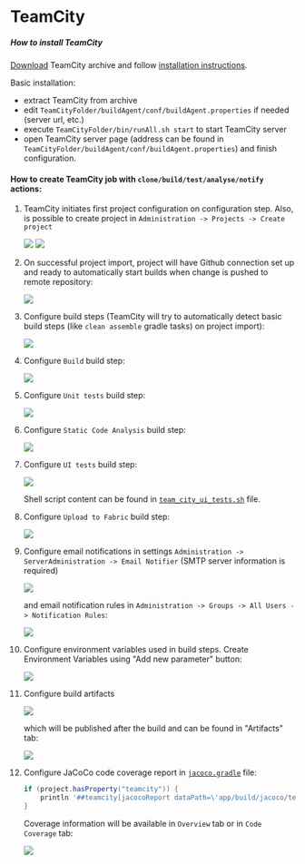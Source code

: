 # TeamCity

##### How to install TeamCity

[Download](https://www.jetbrains.com/teamcity/) TeamCity archive and follow [installation instructions](https://confluence.jetbrains.com/display/TCD10/Installing+and+Configuring+the+TeamCity+Server).

Basic installation:

- extract TeamCity from archive
- edit `TeamCityFolder/buildAgent/conf/buildAgent.properties` if needed (server url, etc.)
- execute `TeamCityFolder/bin/runAll.sh start` to start TeamCity server
- open TeamCity server page (address can be found in `TeamCityFolder/buildAgent/conf/buildAgent.properties`) and finish configuration.

#### How to create TeamCity job with `clone/build/test/analyse/notify` actions:

1. TeamCity initiates first project configuration on configuration step. Also, is possible to create project in `Administration -> Projects -> Create project`

    <img src="/screenshots/team_city_create_project.png">
    
    <img src="/screenshots/team_city_configure_github_project.png">

2. On successful project import, project will have Github connection set up 
and ready to automatically start builds when change is pushed to remote repository:

    <img src="/screenshots/team_city_github_connection.png">
    
3. Configure build steps (TeamCity will try to automatically detect basic build steps (like `clean assemble` gradle tasks) on project import):
 
    <img src="/screenshots/team_city_build_tasks.png">
 
4. Configure `Build` build step: 

    <img src="/screenshots/team_city_build_step_build.png">
    
5. Configure `Unit tests` build step:

    <img src="/screenshots/team_city_build_step_unit_tests.png">

6. Configure `Static Code Analysis` build step:

    <img src="/screenshots/team_city_build_step_static_analysis.png">
    
7. Configure `UI tests` build step:

    <img src="/screenshots/team_city_build_step_ui_tests.png">

    Shell script content can be found in [`team_city_ui_tests.sh`](https://github.com/vgaidarji/ci-matters/tree/master/team_city_ui_tests.sh) file.

8. Configure `Upload to Fabric` build step:
 
    <img src="/screenshots/team_city_build_step_upload_to_fabric.png">

9. Configure email notifications in settings `Administration -> ServerAdministration -> Email Notifier` (SMTP server information is required)

    <img src="/screenshots/team_city_email_notifier.png">

    and email notification rules in `Administration -> Groups -> All Users -> Notification Rules`:

    <img src="/screenshots/team_city_email_notification_rules.png">

10. Configure environment variables used in build steps. Create Environment Variables using "Add new parameter" button:
    
    <img src="/screenshots/team_city_environment_variables.png">

11. Configure build artifacts

    <img src="/screenshots/team_city_build_artifacts.png">

    which will be published after the build and can be found in "Artifacts" tab:
    
    <img src="/screenshots/team_city_build_artifacts_tab.png">

12. Configure JaCoCo code coverage report in [`jacoco.gradle`](https://github.com/vgaidarji/ci-matters/tree/master/app/config/jacoco.gradle) file: 

    ```groovy
    if (project.hasProperty("teamcity")) {
        println '##teamcity[jacocoReport dataPath=\'app/build/jacoco/testDebugUnitTest.exec\' includes=\'com.vgaidarji.cimatters.*\' excludes=\'com.vgaidarji.cimatters.test.* **/*R*.* **/*Injector*.* **/*Activity*.* .*R .*CiMattersApplication .*BuildConfig .*Activity .*Test \']'
    }
    ```

    Coverage information will be available in `Overview` tab or in `Code Coverage` tab:
    
    <img src="/screenshots/team_city_coverage_information.png">
    

